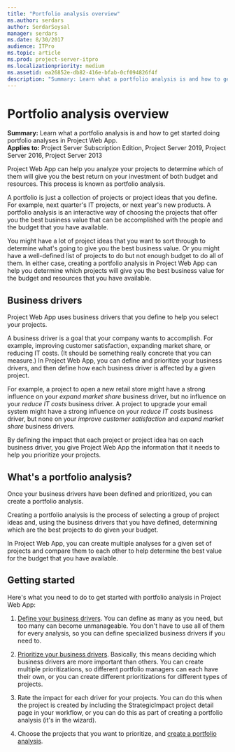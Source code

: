```yaml
---
title: "Portfolio analysis overview"
ms.author: serdars
author: SerdarSoysal
manager: serdars
ms.date: 8/30/2017
audience: ITPro
ms.topic: article
ms.prod: project-server-itpro
ms.localizationpriority: medium
ms.assetid: ea26852e-db82-416e-bfab-0cf094826f4f
description: "Summary: Learn what a portfolio analysis is and how to get started doing portfolio analyses in Project Web App."
---
```


# Portfolio analysis overview

**Summary:** Learn what a portfolio analysis is and how to get started doing portfolio analyses in Project Web App.<br/>
**Applies to:** Project Server Subscription Edition, Project Server 2019, Project Server 2016, Project Server 2013
  
Project Web App can help you analyze your projects to determine which of them will give you the best return on your investment of both budget and resources. This process is known as portfolio analysis.
  
A portfolio is just a collection of projects or project ideas that you define. For example, next quarter's IT projects, or next year's new products. A portfolio analysis is an interactive way of choosing the projects that offer you the best business value that can be accomplished with the people and the budget that you have available.
  
You might have a lot of project ideas that you want to sort through to determine what's going to give you the best business value. Or you might have a well-defined list of projects to do but not enough budget to do all of them. In either case, creating a portfolio analysis in Project Web App can help you determine which projects will give you the best business value for the budget and resources that you have available.
  
## Business drivers

Project Web App uses business drivers that you define to help you select your projects.
  
A business driver is a goal that your company wants to accomplish. For example, improving customer satisfaction, expanding market share, or reducing IT costs. (It should be something really concrete that you can measure.) In Project Web App, you can define and prioritize your business drivers, and then define how each business driver is affected by a given project.
  
For example, a project to open a new retail store might have a strong influence on your  *expand market share*  business driver, but no influence on your *reduce IT costs*  business driver. A project to upgrade your email system might have a strong influence on your *reduce IT costs*  business driver, but none on your *improve customer satisfaction*  and *expand market share*  business drivers.
  
By defining the impact that each project or project idea has on each business driver, you give Project Web App the information that it needs to help you prioritize your projects.
  
## What's a portfolio analysis?

Once your business drivers have been defined and prioritized, you can create a portfolio analysis.
  
Creating a portfolio analysis is the process of selecting a group of project ideas and, using the business drivers that you have defined, determining which are the best projects to do given your budget.
  
In Project Web App, you can create multiple analyses for a given set of projects and compare them to each other to help determine the best value for the budget that you have available.
  
## Getting started

Here's what you need to do to get started with portfolio analysis in Project Web App:
  
1. [Define your business drivers](portfolio-analysis-business-drivers.md). You can define as many as you need, but too many can become unmanageable. You don't have to use all of them for every analysis, so you can define specialized business drivers if you need to.
    
2. [Prioritize your business drivers](portfolio-analysis-driver-prioritization.md). Basically, this means deciding which business drivers are more important than others. You can create multiple prioritizations, so different portfolio managers can each have their own, or you can create different prioritizations for different types of projects.
    
3. Rate the impact for each driver for your projects. You can do this when the project is created by including the StrategicImpact project detail page in your workflow, or you can do this as part of creating a portfolio analysis (it's in the wizard).
    
4. Choose the projects that you want to prioritize, and [create a portfolio analysis](analyzing-portfolios.md).
    

